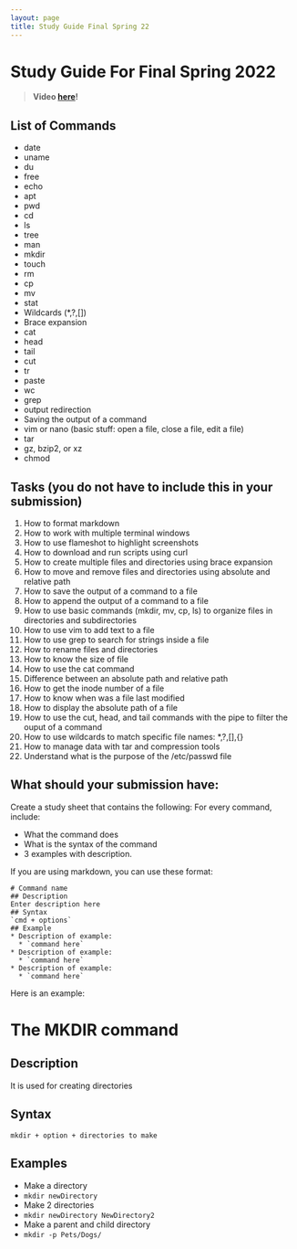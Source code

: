```yaml
---
layout: page
title: Study Guide Final Spring 22
---
```


# Study Guide For Final Spring 2022
> **Video [here](https://youtu.be/hdM-x9iX6uw)!**
## List of Commands
* date
* uname
* du
* free
* echo
* apt
* pwd
* cd
* ls
* tree
* man
* mkdir
* touch
* rm
* cp
* mv
* stat
* Wildcards (*,?,[])
* Brace expansion
* cat
* head
* tail
* cut
* tr
* paste
* wc
* grep
* output redirection
* Saving the output of a command
* vim or nano (basic stuff: open a file, close a file, edit a file)
* tar
* gz, bzip2, or xz
* chmod
## Tasks (you do not have to include this in your submission)
1. How to format markdown
2. How to work with multiple terminal windows
3. How to use flameshot to highlight screenshots
4. How to download and run scripts using curl
5. How to create multiple files and directories using brace expansion
6. How to move and remove files and directories using absolute and relative path
7. How to save the output of a command to a file
8. How to append the output of a command to a file
9. How to use basic commands (mkdir, mv, cp, ls) to organize files in directories and subdirectories
10. How to use vim to add text to a file
11. How to use grep to search for strings inside a file
12. How to rename files and directories
13. How to know the size of file
14. How to use the cat command
15. Difference between an absolute path and relative path
16. How to get the inode number of a file
17. How to know when was a file last modified
18. How to display the absolute path of a file
19. How to use the cut, head, and tail commands with the pipe to filter the ouput of a command
20. How to use wildcards to match specific file names: *,?,[],{}
21. How to manage data with tar and compression tools
22. Understand what is the purpose of the /etc/passwd file

## What should your submission have:

Create a study sheet that contains the following:
For every command, include:
* What the command does
* What is the syntax of the command
* 3 examples with description.


If you are using markdown, you can use these format:

```
# Command name
## Description
Enter description here
## Syntax
`cmd + options`
## Example
* Description of example:
  * `command here`
* Description of example:
  * `command here`
* Description of example:
  * `command here`
```

Here is an example:

# The MKDIR command
## Description
It is used for creating directories
## Syntax
`mkdir + option + directories to make`
## Examples
* Make a directory
* `mkdir newDirectory`
* Make 2 directories
* `mkdir newDirectory NewDirectory2`
* Make a parent and child directory
* `mkdir -p Pets/Dogs/`


